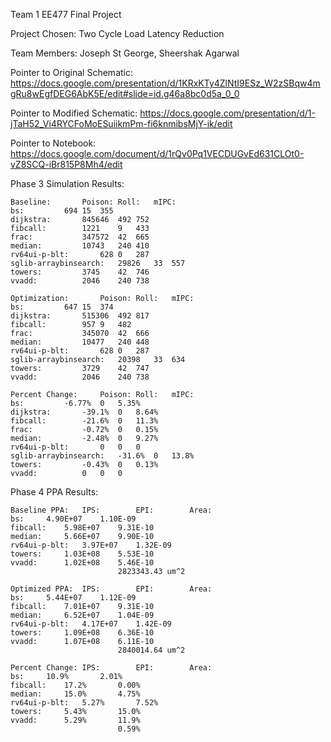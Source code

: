 Team 1 EE477 Final Project

Project Chosen: Two Cycle Load Latency Reduction

Team Members: Joseph St George, Sheershak Agarwal

Pointer to Original Schematic: https://docs.google.com/presentation/d/1KRxKTy4ZlNtI9ESz_W2zSBqw4mgRu8wEgfDEG6AbK5E/edit#slide=id.g46a8bc0d5a_0_0

Pointer to Modified Schematic: https://docs.google.com/presentation/d/1-jTaH52_Vi4RYCFoMoESuiikmPm-fi6knmibsMjY-ik/edit

Pointer to Notebook: https://docs.google.com/document/d/1rQv0Pq1VECDUGvEd631CLOt0-vZ8SCQ-iBr815P8Mh4/edit

Phase 3 Simulation Results:

	Baseline:		Poison:	Roll:	mIPC:
	bs:			694	15	355
	dijkstra:		845646	492	752
	fibcall:		1221	9	433
	frac:			347572	42	665
	median:			10743	240	410
	rv64ui-p-blt:		628	0	287
	sglib-arraybinsearch:	29826	33	557
	towers:			3745	42	746
	vvadd:			2046	240	738

	Optimization:		Poison:	Roll:	mIPC:
	bs:			647	15	374
	dijkstra:		515306	492	817
	fibcall:		957	9	482
	frac:			345070	42	666
	median:			10477	240	448
	rv64ui-p-blt:		628	0	287
	sglib-arraybinsearch:	20398	33	634
	towers:			3729	42	747
	vvadd:			2046	240	738

	Percent Change:		Poison:	Roll:	mIPC:
	bs:			-6.77%	0	5.35%
	dijkstra:		-39.1%	0	8.64%
	fibcall:		-21.6%	0	11.3%
	frac:			-0.72%	0	0.15%
	median:			-2.48%	0	9.27%
	rv64ui-p-blt:		0	0	0
	sglib-arraybinsearch:	-31.6%	0	13.8%
	towers:			-0.43%	0	0.13%
	vvadd:			0	0	0

Phase 4 PPA Results:
	
	Baseline PPA:	IPS:		EPI:		Area:
	bs:		4.90E+07	1.10E-09	
	fibcall:	5.98E+07	9.31E-10	
	median:		5.66E+07	9.90E-10	
	rv64ui-p-blt:	3.97E+07	1.32E-09	
	towers:		1.03E+08	5.53E-10	
	vvadd:		1.02E+08	5.46E-10	
							2823343.43 um^2
			
	Optimized PPA:	IPS:		EPI:		Area:
	bs:		5.44E+07	1.12E-09	
	fibcall:	7.01E+07	9.31E-10	
	median:		6.52E+07	1.04E-09	
	rv64ui-p-blt:	4.17E+07	1.42E-09	
	towers:		1.09E+08	6.36E-10	
	vvadd:		1.07E+08	6.11E-10	
							2840014.64 um^2
			
	Percent Change:	IPS:		EPI:		Area:
	bs:		10.9%		2.01%	
	fibcall:	17.2%		0.00%	
	median:		15.0%		4.75%	
	rv64ui-p-blt:	5.27%		7.52%	
	towers:		5.43%		15.0%	
	vvadd:		5.29%		11.9%	
							0.59%


